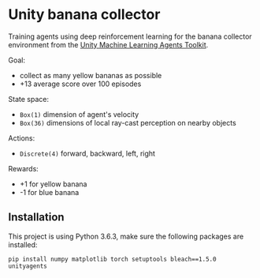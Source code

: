 # Unity banana collector

Training agents using deep reinforcement learning for the banana collector environment from the [Unity Machine Learning Agents Toolkit](https://github.com/Unity-Technologies/ml-agents). 

Goal: 
- collect as many yellow bananas as possible
- +13 average score over 100 episodes

State space: 
- `Box(1)` dimension of agent's velocity
- `Box(36)` dimensions of local ray-cast perception on nearby objects

Actions: 
- `Discrete(4)` forward, backward, left, right

Rewards: 
- +1 for yellow banana
- -1 for blue banana

## Installation

This project is using Python 3.6.3, make sure the following packages are installed:

```
pip install numpy matplotlib torch setuptools bleach==1.5.0 unityagents
```

